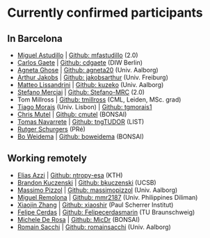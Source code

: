 # Currently confirmed participants

## In Barcelona

* [Miguel Astudillo](mailto:Miguel.astudillo@lca-net.com)  | [Github: mfastudillo](https://github.com/mfastudillo) (2.0)
* [Carlos Gaete](mailto:cgaete@diw.de) | [Github: cdgaete](https://github.com/cdgaete) (DIW Berlin)  
* [Agneta Ghose](mailto:agneta@plan.aau.dk) | [Github: agneta20](https://github.com/agneta20) (Univ. Aalborg)  
* [Arthur Jakobs](mailto:arthur.jakobs@indecol.uni-freiburg.de) | [Github: jakobsarthur](https://github.com/jakobsarthur) (Univ. Freiburg) 
* [Matteo Lissandrini](mailto:matteo@cs.aau.dk) | [Github: kuzeko](https://github.com/kuzeko)  (Univ. Aalborg)
* [Stefano Merciai](mailto:stefano.merciai@lca-net.com) | [Github: Stefano-MRC](https://github.com/Stefano-MRC) (2.0)
* Tom Millross | [Github: tmillross](https://github.com/tmillross) (CML, Leiden, MSc. grad)
* [Tiago Morais](mailto:tiago.g.morais@tecnico.ulisboa.pt) (Univ. Lisbon) | [Github: tgmorais1](https://github.com/tgmorais1)
* [Chris Mutel](mailto:chris.mutel@bonsai.uno) | [Github: cmutel](https://github.com/cmutel) (BONSAI)
* [Tomas Navarrete](mailto:tomas.navarrete@list.lu) | [Github: tngTUDOR](https://github.com/tngTUDOR) (LIST)
* [Rutger Schurgers](mailto:Schurgers@pre-sustainability.com) (PRé)
* [Bo Weidema](mailto:bo.weidema@bonsai.uno) | [Github: boweidema](https://github.com/boweidema) (BONSAI)

## Working remotely

* [Elias Azzi](mailto:eazzi@kth.se) | [Github: ntropy-esa](https://github.com/ntropy-esa) (KTH)
* [Brandon Kuczenski](mailto:bkuczenski@ucsb.edu) | [Github: bkuczenski](https://github.com/bkuczenski) (UCSB)
* [Massimo Pizzol](mailto:massimo@plan.aau.dk) | [Github: massimopizzol](https://github.com/massimopizzol) (Univ. Aalborg) 
* [Miguel Remolona](mailto:mmremolona@yahoo.com.ph) | [Github: mmr2187](https://github.com/) (Univ. Philippines Diliman)
* [Xiaojin Zhang](mailto:Xiaojin.Zhang@psi.ch) | [Github: xiaoshir](https://github.com/xiaoshir) (Paul Scherrer Institut)
* [Felipe Cerdas](mailto:f.cerdasg@tu-braunschweig.de) | [Github: Felipecerdasmarin](https://github.com/Felipecerdasmarin) (TU Braunschweig)
* [Michele De Rosa](mailto:michele.derosa@bonsai.uno) | [Github: MicDr](https://github.com/MicDr) (BONSAI) 
* [Romain Sacchi](mailto:r_s@me.com) | [Github: romainsacchi](https://github.com/romainsacchi) (Univ. Aalborg) 
